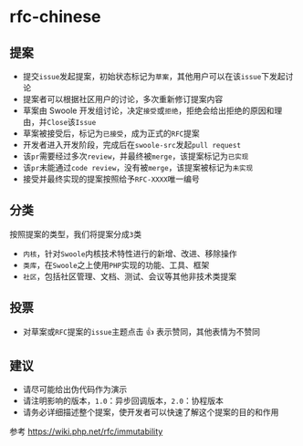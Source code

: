 # rfc-chinese

提案
----
* 提交`issue`发起提案，初始状态标记为`草案`，其他用户可以在该`issue`下发起讨论
* 提案者可以根据社区用户的讨论，多次重新修订提案内容
* 草案由 Swoole 开发组讨论，决定`接受`或`拒绝`，拒绝会给出拒绝的原因和理由，并`Close`该`Issue`
* 草案被接受后，标记为`已接受`，成为正式的`RFC`提案
* 开发者进入开发阶段，完成后在`swoole-src`发起`pull request`
* 该`pr`需要经过多次`review`，并最终被`merge`，该提案标记为`已实现`
* 该`pr`未能通过`code review`，没有被`merge`，该提案被标记为`未实现`
* 接受并最终实现的提案按照给予`RFC-XXXX`唯一编号

分类
----
按照提案的类型，我们将提案分成`3`类
* `内核`，针对`Swoole`内核技术特性进行的新增、改进、移除操作
* `类库`，在`Swoole`之上使用`PHP`实现的功能、工具、框架
* `社区`，包括社区管理、文档、测试、会议等其他非技术类提案

投票
----
* 对草案或`RFC`提案的`issue`主题点击 👍 表示赞同，其他表情为不赞同

建议
----
* 请尽可能给出伪代码作为演示
* 请注明影响的版本，`1.0`：异步回调版本，`2.0`：协程版本
* 请务必详细描述整个提案，使开发者可以快速了解这个提案的目的和作用

参考 <https://wiki.php.net/rfc/immutability>


